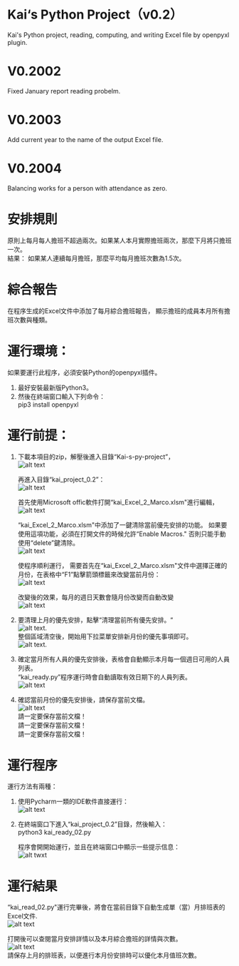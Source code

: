 # Kai‘s Python Project（v0.2）
  Kai's Python project, reading, computing, and writing Excel file by openpyxl plugin.  
 
# V0.2002 
  Fixed January report reading probelm.  
# V0.2003  
  Add current year to the name of the output Excel file.   
# V0.2004
  Balancing works for a person with attendance as zero.  
 
# 安排規則
  原則上每月每人擔班不超過兩次。如果某人本月實際擔班兩次，那麼下月將只擔班一次。  
  結果： 如果某人連續每月擔班，那麼平均每月擔班次數為1.5次。  

# 綜合報告
  在程序生成的Excel文件中添加了每月綜合擔班報告， 顯示擔班的成員本月所有擔班次數與種類。


# 運行環境：
如果要運行此程序，必須安裝Python的openpyxl插件。
1. 最好安裝最新版Python3。
2. 然後在終端窗口輸入下列命令：  
   pip3 install openpyxl  

# 運行前提： 
1. 下載本項目的zip，解壓後進入目錄“Kai-s-py-project”，  
   ![alt text](https://github.com/HuGuo-UNC-Chapel-Hill/Kai-s-py-project/blob/main/Screenshots/Screen%20Shot%202022-07-18%20at%2011.17.42%20AM.png?raw=true)   
   
   再進入目錄“kai_project_0.2”：  
   ![alt text](https://github.com/HuGuo-UNC-Chapel-Hill/Kai-s-py-project/blob/main/Screenshots/Screen%20Shot%202022-07-18%20at%2011.18.03%20AM.png?raw=true)    
   
   首先使用Microsoft offic軟件打開“kai_Excel_2_Marco.xlsm"進行編輯，  
   ![alt text](https://github.com/HuGuo-UNC-Chapel-Hill/Kai-s-py-project/blob/main/Screenshots/Screen%20Shot%202022-07-18%20at%202.56.59%20PM.png?raw=true)     
   
   “kai_Excel_2_Marco.xlsm"中添加了一鍵清除當前優先安排的功能。 如果要使用這項功能，必須在打開文件的時候允許“Enable Macros." 否則只能手動使用“delete”鍵清除。  
   ![alt text](https://github.com/HuGuo-UNC-Chapel-Hill/Kai-s-py-project/blob/main/Screenshots/Screen%20Shot%202022-07-17%20at%205.30.32%20PM.png?raw=true)   
   
   使程序順利運行， 需要首先在“kai_Excel_2_Marco.xlsm"文件中選擇正確的月份，在表格中“F1”點擊箭頭標籤來改變當前月份：     
![alt text](https://github.com/HuGuo-UNC-Chapel-Hill/Kai-s-py-project/blob/main/Screenshots/Screen%20Shot%202022-07-18%20at%203.07.50%20PM.png?raw=true)   

   改變後的效果，每月的週日天數會隨月份改變而自動改變  
   ![alt text](https://github.com/HuGuo-UNC-Chapel-Hill/Kai-s-py-project/blob/main/Screenshots/Screen%20Shot%202022-07-18%20at%203.25.25%20PM.png?raw=true)

2. 要清理上月的優先安排，點擊“清理當前所有優先安排。“  
   ![alt text](https://github.com/HuGuo-UNC-Chapel-Hill/Kai-s-py-project/blob/main/Screenshots/Screen%20Shot%202022-07-18%20at%203.47.18%20PM.png?raw=true).   
   整個區域清空後，開始用下拉菜單安排新月份的優先事項即可。  
   ![alt text](https://github.com/HuGuo-UNC-Chapel-Hill/Kai-s-py-project/blob/main/Screenshots/Screen%20Shot%202022-07-18%20at%203.27.39%20PM.png?raw=true).    


3. 確定當月所有人員的優先安排後，表格會自動顯示本月每一個週日可用的人員列表。  
   “kai_ready.py”程序運行時會自動讀取有效日期下的人員列表。  
   ![alt text](https://github.com/HuGuo-UNC-Chapel-Hill/Kai-s-py-project/blob/main/Screenshots/Screen%20Shot%202022-07-18%20at%203.10.17%20PM.png?raw=true)

4. 確認當前月份的優先安排後，請保存當前文檔。  
   ![alt text](https://github.com/HuGuo-UNC-Chapel-Hill/Kai-s-py-project/blob/main/Screenshots/Screen%20Shot%202022-07-14%20at%2010.24.21%20AM.png?raw=true)    
請一定要保存當前文檔！  
請一定要保存當前文檔！  
請一定要保存當前文檔！  

#  運行程序 
   運行方法有兩種：  
1. 使用Pycharm一類的IDE軟件直接運行：  
   ![alt text](https://github.com/HuGuo-UNC-Chapel-Hill/Kai-s-py-project/blob/main/Screenshots/Screen%20Shot%202022-07-18%20at%203.33.27%20PM.png?raw=true)
   
2. 在終端窗口下進入“kai_project_0.2”目錄，然後輸入：  
   python3 kai_ready_02.py
  
   程序會開開始運行，並且在終端窗口中顯示一些提示信息：  
   ![alt twxt](https://github.com/HuGuo-UNC-Chapel-Hill/Kai-s-py-project/blob/main/Screenshots/Screen%20Shot%202022-07-18%20at%203.37.54%20PM.png?raw=true)   
  
#  運行結果  
   “kai_read_02.py"運行完畢後，將會在當前目錄下自動生成單（當）月排班表的Excel文件.  
   ![alt text](https://github.com/HuGuo-UNC-Chapel-Hill/Kai-s-py-project/blob/main/Screenshots/Screen%20Shot%202022-07-18%20at%203.39.12%20PM.png?raw=true)   
  
   打開後可以查閱當月安排詳情以及本月綜合擔班的詳情與次數。  
   ![alt text](https://github.com/HuGuo-UNC-Chapel-Hill/Kai-s-py-project/blob/main/Screenshots/Screen%20Shot%202022-07-18%20at%204.22.14%20PM.png?raw=true)   
   請保存上月的排班表，以便進行本月份安排時可以優化本月值班次數。  
